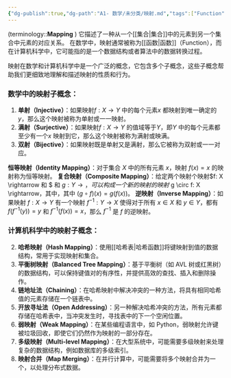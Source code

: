 ```yaml
---
{"dg-publish":true,"dg-path":"A1- 数学/未分类/映射.md","tags":["Function"],"permalink":"/A1- 数学/未分类/映射/","dgPassFrontmatter":true,"noteIcon":"","created":"2024-05-21T15:20:28.000+08:00","updated":"2025-05-20T18:42:39.000+08:00"}
---
```



(terminology::**Mapping** )
它描述了一种从一个[[集合\|集合]]中的元素到另一个集合中元素的对应关系。
在数学中，映射通常被称为[[函数\|函数]]（Function），而在计算机科学中，它可能指的是一个数据结构或者算法中的数据转换过程。

映射在数学和计算机科学中是一个广泛的概念，它包含多个子概念，这些子概念帮助我们更细致地理解和描述映射的性质和行为。

### 数学中的映射子概念：
1. **单射（Injective）**：如果映射$f: X \rightarrow Y$ 中的每个元素$x$ 都映射到唯一确定的$y$，那么这个映射被称为单射或一一映射。
2. **满射（Surjective）**：如果映射$f: X \rightarrow Y$ 的值域等于$Y$，即$Y$ 中的每个元素都至少有一个$x$ 映射到它，那么这个映射被称为满射或映满。
3. **双射（Bijective）**：如果映射既是单射又是满射，那么它被称为双射或一一对应。



 **恒等映射（Identity Mapping）**：对于集合 $X$ 中的所有元素 $x$，映射 $f (x) = x$ 的映射称为恒等映射。
**复合映射（Composite Mapping）**：给定两个映射个映射$f: X \rightarrow 和 $ 和 $g: Y \rightarrow，可以构成一个新的映射 的映射$ g \circ f: X \rightarrow，其中，其中 $(g \circ f)(x) = g (f (x))$。
**逆映射（Inverse Mapping）**：如果映射 $f: X \rightarrow Y$ 有一个映射 $f^{-1}: Y \rightarrow X$ 使得对于所有 $x \in X$ 和 $y \in Y$，都有 $f (f^{-1}(y)) = y$ 和 $f^{-1}(f (x)) = x$，那么 $f^{-1}$ 是 $f$ 的逆映射。




### 计算机科学中的映射子概念：
2. **哈希映射（Hash Mapping）**：使用[[哈希表\|哈希函数]]将键映射到值的数据结构，常用于实现映射和集合。
3. **平衡树映射（Balanced Tree Mapping）**：基于平衡树（如 AVL 树或红黑树）的数据结构，可以保持键值对的有序性，并提供高效的查找、插入和删除操作。
4. **链地址法（Chaining）**：在哈希映射中解决冲突的一种方法，将具有相同哈希值的元素存储在一个链表中。
5. **开放寻址法（Open Addressing）**：另一种解决哈希冲突的方法，所有元素都存储在哈希表中，当冲突发生时，寻找表中的下一个空闲位置。
6. **弱映射（Weak Mapping）**：在某些编程语言中，如 Python，弱映射允许键被垃圾回收，即使它们仍然作为映射的一部分存在。
7. **多级映射（Multi-level Mapping）**：在大型系统中，可能需要多级映射来处理复杂的数据结构，例如数据库的多级索引。
8. **映射合并（Map Merging）**：在并行计算中，可能需要将多个映射合并为一个，以处理分布式数据。

